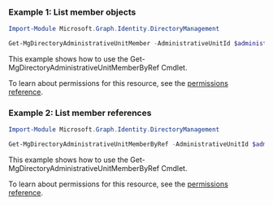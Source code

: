 ### Example 1: List member objects

```powershellImport-Module Microsoft.Graph.Identity.DirectoryManagement

Get-MgDirectoryAdministrativeUnitMember -AdministrativeUnitId $administrativeUnitId
```
This example shows how to use the Get-MgDirectoryAdministrativeUnitMemberByRef Cmdlet.
To learn about permissions for this resource, see the [permissions reference](/graph/permissions-reference).

### Example 2: List member references

```powershellImport-Module Microsoft.Graph.Identity.DirectoryManagement

Get-MgDirectoryAdministrativeUnitMemberByRef -AdministrativeUnitId $administrativeUnitId
```
This example shows how to use the Get-MgDirectoryAdministrativeUnitMemberByRef Cmdlet.
To learn about permissions for this resource, see the [permissions reference](/graph/permissions-reference).

